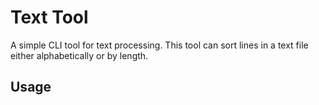 # Text Tool

A simple CLI tool for text processing. This tool can sort lines in a text file either alphabetically or by length.

## Usage